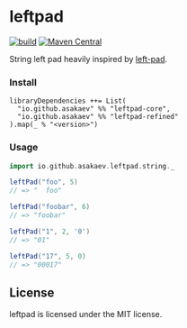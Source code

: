 # leftpad

[![build](https://github.com/asakaev/leftpad/workflows/build/badge.svg)](https://github.com/asakaev/leftpad/actions)
[![Maven Central](https://img.shields.io/maven-central/v/io.github.asakaev/leftpad-core_2.13)](https://maven-badges.herokuapp.com/maven-central/io.github.asakaev/leftpad-core_2.13)

String left pad heavily inspired by [left-pad](https://github.com/left-pad/left-pad/).

### Install

```
libraryDependencies ++= List(
  "io.github.asakaev" %% "leftpad-core",
  "io.github.asakaev" %% "leftpad-refined"
).map(_ % "<version>")
```

### Usage

```scala
import io.github.asakaev.leftpad.string._

leftPad("foo", 5)
// => "  foo"

leftPad("foobar", 6)
// => "foobar"

leftPad("1", 2, '0')
// => "01"

leftPad("17", 5, 0)
// => "00017"
```

## License

leftpad is licensed under the MIT license.
